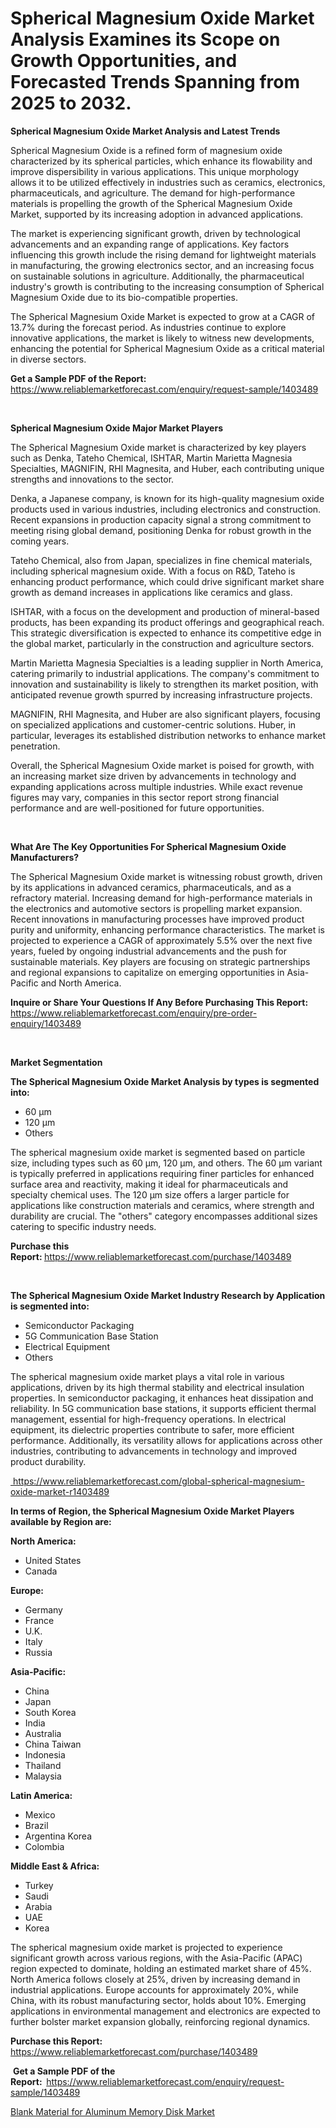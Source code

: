 <p><h1>Spherical Magnesium Oxide Market Analysis Examines its Scope on Growth Opportunities, and Forecasted Trends Spanning from 2025 to 2032.</h1></p><p><strong>Spherical Magnesium Oxide Market Analysis and Latest Trends</strong></p>
<p><p>Spherical Magnesium Oxide is a refined form of magnesium oxide characterized by its spherical particles, which enhance its flowability and improve dispersibility in various applications. This unique morphology allows it to be utilized effectively in industries such as ceramics, electronics, pharmaceuticals, and agriculture. The demand for high-performance materials is propelling the growth of the Spherical Magnesium Oxide Market, supported by its increasing adoption in advanced applications.</p><p>The market is experiencing significant growth, driven by technological advancements and an expanding range of applications. Key factors influencing this growth include the rising demand for lightweight materials in manufacturing, the growing electronics sector, and an increasing focus on sustainable solutions in agriculture. Additionally, the pharmaceutical industry's growth is contributing to the increasing consumption of Spherical Magnesium Oxide due to its bio-compatible properties.</p><p>The Spherical Magnesium Oxide Market is expected to grow at a CAGR of 13.7% during the forecast period. As industries continue to explore innovative applications, the market is likely to witness new developments, enhancing the potential for Spherical Magnesium Oxide as a critical material in diverse sectors.</p></p>
<p><strong>Get a Sample PDF of the Report:&nbsp;</strong> <a href="https://www.reliablemarketforecast.com/enquiry/request-sample/1403489?utm_campaign=1108&utm_medium=2&utm_source=Github&utm_content=ia&utm_term=13012025&utm_id=spherical-magnesium-oxide">https://www.reliablemarketforecast.com/enquiry/request-sample/1403489</a></p>
<p>&nbsp;</p>
<p><strong>Spherical Magnesium Oxide Major Market Players</strong></p>
<p><p>The Spherical Magnesium Oxide market is characterized by key players such as Denka, Tateho Chemical, ISHTAR, Martin Marietta Magnesia Specialties, MAGNIFIN, RHI Magnesita, and Huber, each contributing unique strengths and innovations to the sector.</p><p>Denka, a Japanese company, is known for its high-quality magnesium oxide products used in various industries, including electronics and construction. Recent expansions in production capacity signal a strong commitment to meeting rising global demand, positioning Denka for robust growth in the coming years.</p><p>Tateho Chemical, also from Japan, specializes in fine chemical materials, including spherical magnesium oxide. With a focus on R&D, Tateho is enhancing product performance, which could drive significant market share growth as demand increases in applications like ceramics and glass.</p><p>ISHTAR, with a focus on the development and production of mineral-based products, has been expanding its product offerings and geographical reach. This strategic diversification is expected to enhance its competitive edge in the global market, particularly in the construction and agriculture sectors.</p><p>Martin Marietta Magnesia Specialties is a leading supplier in North America, catering primarily to industrial applications. The company's commitment to innovation and sustainability is likely to strengthen its market position, with anticipated revenue growth spurred by increasing infrastructure projects.</p><p>MAGNIFIN, RHI Magnesita, and Huber are also significant players, focusing on specialized applications and customer-centric solutions. Huber, in particular, leverages its established distribution networks to enhance market penetration.</p><p>Overall, the Spherical Magnesium Oxide market is poised for growth, with an increasing market size driven by advancements in technology and expanding applications across multiple industries. While exact revenue figures may vary, companies in this sector report strong financial performance and are well-positioned for future opportunities.</p></p>
<p>&nbsp;</p>
<p><strong>What Are The Key Opportunities For Spherical Magnesium Oxide Manufacturers?</strong></p>
<p><p>The Spherical Magnesium Oxide market is witnessing robust growth, driven by its applications in advanced ceramics, pharmaceuticals, and as a refractory material. Increasing demand for high-performance materials in the electronics and automotive sectors is propelling market expansion. Recent innovations in manufacturing processes have improved product purity and uniformity, enhancing performance characteristics. The market is projected to experience a CAGR of approximately 5.5% over the next five years, fueled by ongoing industrial advancements and the push for sustainable materials. Key players are focusing on strategic partnerships and regional expansions to capitalize on emerging opportunities in Asia-Pacific and North America.</p></p>
<p><strong>Inquire or Share Your Questions If Any Before Purchasing This Report:</strong> <a href="https://www.reliablemarketforecast.com/enquiry/pre-order-enquiry/1403489?utm_campaign=1108&utm_medium=2&utm_source=Github&utm_content=ia&utm_term=13012025&utm_id=spherical-magnesium-oxide">https://www.reliablemarketforecast.com/enquiry/pre-order-enquiry/1403489</a></p>
<p>&nbsp;</p>
<p><strong>Market Segmentation</strong></p>
<p><strong>The Spherical Magnesium Oxide Market Analysis by types is segmented into:</strong></p>
<p><ul><li>60 μm</li><li>120 μm</li><li>Others</li></ul></p>
<p><p>The spherical magnesium oxide market is segmented based on particle size, including types such as 60 μm, 120 μm, and others. The 60 μm variant is typically preferred in applications requiring finer particles for enhanced surface area and reactivity, making it ideal for pharmaceuticals and specialty chemical uses. The 120 μm size offers a larger particle for applications like construction materials and ceramics, where strength and durability are crucial. The "others" category encompasses additional sizes catering to specific industry needs.</p></p>
<p><strong>Purchase this Report:&nbsp;</strong><a href="https://www.reliablemarketforecast.com/purchase/1403489?utm_campaign=1108&utm_medium=2&utm_source=Github&utm_content=ia&utm_term=13012025&utm_id=spherical-magnesium-oxide">https://www.reliablemarketforecast.com/purchase/1403489</a></p>
<p>&nbsp;</p>
<p><strong>The Spherical Magnesium Oxide Market Industry Research by Application is segmented into:</strong></p>
<p><ul><li>Semiconductor Packaging</li><li>5G Communication Base Station</li><li>Electrical Equipment</li><li>Others</li></ul></p>
<p><p>The spherical magnesium oxide market plays a vital role in various applications, driven by its high thermal stability and electrical insulation properties. In semiconductor packaging, it enhances heat dissipation and reliability. In 5G communication base stations, it supports efficient thermal management, essential for high-frequency operations. In electrical equipment, its dielectric properties contribute to safer, more efficient performance. Additionally, its versatility allows for applications across other industries, contributing to advancements in technology and improved product durability.</p></p>
<p><a href="https://www.reliablemarketforecast.com/global-spherical-magnesium-oxide-market-r1403489?utm_campaign=1108&utm_medium=2&utm_source=Github&utm_content=ia&utm_term=13012025&utm_id=spherical-magnesium-oxide">&nbsp;https://www.reliablemarketforecast.com/global-spherical-magnesium-oxide-market-r1403489</a></p>
<p><strong>In terms of Region, the Spherical Magnesium Oxide Market Players available by Region are:</strong></p>
<p>
    <p> <strong> North America: </strong>
        <ul>
            <li>United States</li>
            <li>Canada</li>
        </ul>
        </p> 
    <p> <strong> Europe: </strong>
        <ul>
            <li>Germany</li>
            <li>France</li>
            <li>U.K.</li>
            <li>Italy</li>
            <li>Russia</li>
        </ul>
        </p> 
    <p> <strong> Asia-Pacific: </strong>
        <ul>
            <li>China</li>
            <li>Japan</li>
            <li>South Korea</li>
            <li>India</li>
            <li>Australia</li>
            <li>China Taiwan</li>
            <li>Indonesia</li>
            <li>Thailand</li>
            <li>Malaysia</li>
        </ul>
        </p> 
    <p> <strong> Latin America: </strong>
        <ul>
            <li>Mexico</li>
            <li>Brazil</li>
            <li>Argentina Korea</li>
            <li>Colombia</li>
        </ul>
        </p> 
    <p> <strong> Middle East & Africa: </strong>
        <ul>
            <li>Turkey</li>
            <li>Saudi</li>
            <li>Arabia</li>
            <li>UAE</li>
            <li>Korea</li>
        </ul>
    </p>
    </p>
<p><p>The spherical magnesium oxide market is projected to experience significant growth across various regions, with the Asia-Pacific (APAC) region expected to dominate, holding an estimated market share of 45%. North America follows closely at 25%, driven by increasing demand in industrial applications. Europe accounts for approximately 20%, while China, with its robust manufacturing sector, holds about 10%. Emerging applications in environmental management and electronics are expected to further bolster market expansion globally, reinforcing regional dynamics.</p></p>
<p><strong>Purchase this Report: </strong><a href="https://www.reliablemarketforecast.com/purchase/1403489?utm_campaign=1108&utm_medium=2&utm_source=Github&utm_content=ia&utm_term=13012025&utm_id=spherical-magnesium-oxide">https://www.reliablemarketforecast.com/purchase/1403489</a></p>
<p>&nbsp;<strong>Get a Sample PDF of the Report:&nbsp;&nbsp;</strong><a href="https://www.reliablemarketforecast.com/enquiry/request-sample/1403489?utm_campaign=1108&utm_medium=2&utm_source=Github&utm_content=ia&utm_term=13012025&utm_id=spherical-magnesium-oxide">https://www.reliablemarketforecast.com/enquiry/request-sample/1403489</a></p>
<p><strong></strong></p>
<p><p><a href="https://github.com/CliffMedina6/Market-Research-Report-List-7/blob/main/blank-material-for-aluminum-memory-disk-market.md?utm_campaign=1108&utm_medium=2&utm_source=Github&utm_content=ia&utm_term=13012025&utm_id=spherical-magnesium-oxide">Blank Material for Aluminum Memory Disk Market</a></p></p>